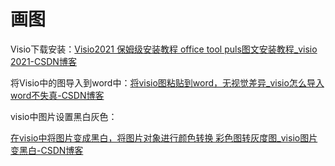 # 画图

Visio下载安装：[Visio2021 保姆级安装教程 office tool puls图文安装教程_visio 2021-CSDN博客](https://blog.csdn.net/qq_46130415/article/details/138194071)

将Visio中的图导入到word中：[将visio图粘贴到word，无视觉差异_visio怎么导入word不失真-CSDN博客](https://blog.csdn.net/weixin_47988506/article/details/129714904)

visio中图片设置黑白灰色：

[在visio中将图片变成黑白，将图片对象进行颜色转换 彩色图转灰度图_visio图片变黑白-CSDN博客](https://blog.csdn.net/weixin_45986454/article/details/127028107)